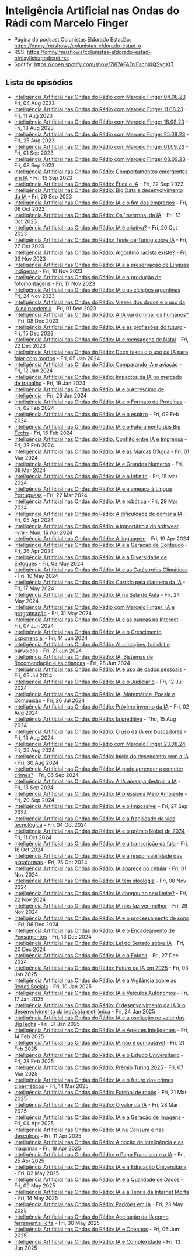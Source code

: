 # Inteligência Artificial nas Ondas do Rádi com Marcelo Finger


- Página do podcast Colunistas Eldorado Estadão: <https://omny.fm/shows/colunistas-eldorado-estad-o>
- RSS: <https://omny.fm/shows/colunistas-eldorado-estad-o/playlists/podcast.rss>
- Spotify: <https://open.spotify.com/show/7i87AFADvFacnXIQSvgXtT>


<!-- Geração do primeiro script https://www.perplexity.ai/search/como-extrai-de-um-rss-de-um-po-163edq9oQ8a.0.qn8QaYJw -->

<!-- Geração de um dos scripts https://www.perplexity.ai/search/escreva-um-shell-script-que-re-n4pKeumGQfm_CO5d0_qCIA -->


## Lista de episódios 
<!-- Lista gerada por script -->

- [Inteligência Artificial nas Ondas do Rádio com Marcelo Finger 04.08.23](https://omny.fm/shows/colunistas-eldorado-estad-o/intelig-ncia-artificial-nas-ondas-do-r-dio-com-mar) - Fri, 04 Aug 2023
- [Inteligência Artificial nas Ondas do Rádio com Marcelo Finger 11.08.23](https://omny.fm/shows/colunistas-eldorado-estad-o/intelig-ncia-artificial-nas-ondas-do-r-dio-com-m-1) - Fri, 11 Aug 2023
- [Inteligência Artificial nas Ondas do Rádio com Marcelo Finger 18.08.23](https://omny.fm/shows/colunistas-eldorado-estad-o/intelig-ncia-artificial-nas-ondas-do-r-dio-com-m-2) - Fri, 18 Aug 2023
- [Inteligência Artificial nas Ondas do Rádio com Marcelo Finger 25.08.23](https://omny.fm/shows/colunistas-eldorado-estad-o/intelig-ncia-artificial-nas-ondas-do-r-dio-com-m-3) - Fri, 25 Aug 2023
- [Inteligência Artificial nas Ondas do Rádio com Marcelo Finger 01.09.23](https://omny.fm/shows/colunistas-eldorado-estad-o/intelig-ncia-artificial-nas-ondas-do-r-dio-com-m-4) - Fri, 01 Sep 2023
- [Inteligência Artificial nas Ondas do Rádio com Marcelo Finger 08.09.23](https://omny.fm/shows/colunistas-eldorado-estad-o/intelig-ncia-artificial-nas-ondas-do-r-dio-com-m-5) - Fri, 08 Sep 2023
- [Inteligência Artificial nas Ondas do Rádio: Comportamentos emergentes em IA](https://omny.fm/shows/colunistas-eldorado-estad-o/intelig-ncia-artificial-nas-ondas-do-r-dio-com-m-6) - Fri, 15 Sep 2023
- [Inteligência Artificial nas Ondas do Rádio: Ética e IA](https://omny.fm/shows/colunistas-eldorado-estad-o/intelig-ncia-artificial-nas-ondas-do-r-dio-tica-e) - Fri, 22 Sep 2023
- [Inteligência Artificial nas Ondas do Rádio: Big Data e desenvolvimento da IA](https://omny.fm/shows/colunistas-eldorado-estad-o/intelig-ncia-artificial-nas-ondas-do-r-dio-big-dat) - Fri, 29 Sep 2023
- [Inteligência Artificial nas Ondas do Rádio: IA e o fim dos empregos](https://omny.fm/shows/colunistas-eldorado-estad-o/intelig-ncia-artificial-nas-ondas-do-r-dio-ia-e-o) - Fri, 06 Oct 2023
- [Inteligência Artificial nas Ondas do Rádio: Os 'invernos' da IA](https://omny.fm/shows/colunistas-eldorado-estad-o/intelig-ncia-artificial-nas-ondas-do-r-dio-os-inve) - Fri, 13 Oct 2023
- [Inteligência Artificial nas Ondas do Rádio: IA é criativa?](https://omny.fm/shows/colunistas-eldorado-estad-o/intelig-ncia-artificial-nas-ondas-do-r-dio-ia-cria) - Fri, 20 Oct 2023
- [Inteligência Artificial nas Ondas do Rádio: Teste de Turing sobre IA](https://omny.fm/shows/colunistas-eldorado-estad-o/intelig-ncia-artificial-nas-ondas-do-r-dio-teste-d) - Fri, 27 Oct 2023
- [Inteligência Artificial nas Ondas do Rádio: Algoritmo racista existe?](https://omny.fm/shows/colunistas-eldorado-estad-o/intelig-ncia-artificial-nas-ondas-do-r-dio-algorit) - Fri, 03 Nov 2023
- [Inteligência Artificial nas Ondas do Rádio: IA e a preservação de Línguas Indígenas](https://omny.fm/shows/colunistas-eldorado-estad-o/intelig-ncia-artificial-nas-ondas-do-r-dio-ia-e-a) - Fri, 10 Nov 2023
- [Inteligência Artificial nas Ondas do Rádio: IA e a produção de fotomontagens](https://omny.fm/shows/colunistas-eldorado-estad-o/intelig-ncia-artificial-nas-ondas-do-r-dio-ia-e-1) - Fri, 17 Nov 2023
- [Inteligência Artificial nas Ondas do Rádio: IA e as eleições argentinas](https://omny.fm/shows/colunistas-eldorado-estad-o/intelig-ncia-artificial-nas-ondas-do-r-dio-ia-e-as) - Fri, 24 Nov 2023
- [Inteligência Artificial nas Ondas do Rádio: Vieses dos dados e o uso da IA na pandemia](https://omny.fm/shows/colunistas-eldorado-estad-o/intelig-ncia-artificial-nas-ondas-do-r-dio-vieses) - Fri, 01 Dec 2023
- [Inteligência Artificial nas Ondas do Rádio: A IA vai dominar os humanos?](https://omny.fm/shows/colunistas-eldorado-estad-o/intelig-ncia-artificial-nas-ondas-do-r-dio-a-ia-va) - Fri, 08 Dec 2023
- [Inteligência Artificial nas Ondas do Rádio: IA e as profissões do futuro](https://omny.fm/shows/colunistas-eldorado-estad-o/intelig-ncia-artificial-nas-ondas-do-r-dio-ia-e-2) - Fri, 15 Dec 2023
- [Inteligência Artificial nas Ondas do Rádio: IA e mensagens de Natal](https://omny.fm/shows/colunistas-eldorado-estad-o/intelig-ncia-artificial-nas-ondas-do-r-dio-ia-e-me) - Fri, 22 Dec 2023
- [Inteligência Artificial nas Ondas do Rádio: Deep fakes e o uso da IA para falar com mortos](https://omny.fm/shows/colunistas-eldorado-estad-o/intelig-ncia-artificial-nas-ondas-do-r-dio-deep-fa) - Fri, 05 Jan 2024
- [Inteligência Artificial nas Ondas do Rádio: Comparando IA e aviação](https://omny.fm/shows/colunistas-eldorado-estad-o/intelig-ncia-artificial-nas-ondas-do-r-dio-compara) - Fri, 12 Jan 2024
- [Inteligência Artificial nas Ondas do Rádio: Impactos da IA no mercado de trabalho](https://omny.fm/shows/colunistas-eldorado-estad-o/intelig-ncia-artificial-nas-ondas-do-r-dio-impacto) - Fri, 19 Jan 2024
- [Inteligência Artificial nas Ondas do Rádio: IA e o Acréscimo de Inteligência](https://omny.fm/shows/colunistas-eldorado-estad-o/intelig-ncia-artificial-nas-ondas-do-r-dio-ia-e-3) - Fri, 26 Jan 2024
- [Inteligência Artificial nas Ondas do Rádio: IA e o Formato de Proteínas](https://omny.fm/shows/colunistas-eldorado-estad-o/intelig-ncia-artificial-nas-ondas-do-r-dio-ia-e-4) - Fri, 02 Feb 2024
- [Inteligência Artificial nas Ondas do Rádio: IA e o espirro](https://omny.fm/shows/colunistas-eldorado-estad-o/intelig-ncia-artificial-nas-ondas-do-r-dio-ia-e-5) - Fri, 09 Feb 2024
- [Inteligência Artificial nas Ondas do Rádio: IA e o Faturamento das Big Techs](https://omny.fm/shows/colunistas-eldorado-estad-o/intelig-ncia-artificial-nas-ondas-do-r-dio-ia-e-6) - Fri, 16 Feb 2024
- [Inteligência Artificial nas Ondas do Rádio: Conflito entre IA e Imprensa](https://omny.fm/shows/colunistas-eldorado-estad-o/intelig-ncia-artificial-nas-ondas-do-r-dio-conflit) - Fri, 23 Feb 2024
- [Inteligência Artificial nas Ondas do Rádio: IA e as Marcas D’Água](https://omny.fm/shows/colunistas-eldorado-estad-o/intelig-ncia-artificial-nas-ondas-do-r-dio-ia-e-7) - Fri, 01 Mar 2024
- [Inteligência Artificial nas Ondas do Rádio: IA e Grandes Números](https://omny.fm/shows/colunistas-eldorado-estad-o/intelig-ncia-artificial-nas-ondas-do-r-dio-ia-e-gr) - Fri, 08 Mar 2024
- [Inteligência Artificial nas Ondas do Rádio: IA e o Infinito](https://omny.fm/shows/colunistas-eldorado-estad-o/intelig-ncia-artificial-nas-ondas-do-r-dio-ia-e-8) - Fri, 15 Mar 2024
- [Inteligência Artificial nas Ondas do Rádio: IA e a ameaça à Língua Portuguesa](https://omny.fm/shows/colunistas-eldorado-estad-o/intelig-ncia-artificial-nas-ondas-do-r-dio-ia-e-9) - Fri, 22 Mar 2024
- [Inteligência Artificial nas Ondas do Rádio: IA e robótica](https://omny.fm/shows/colunistas-eldorado-estad-o/intelig-ncia-artificial-nas-ondas-do-r-dio-ia-e-ro) - Fri, 29 Mar 2024
- [Inteligência Artificial nas Ondas do Rádio: A dificuldade de domar a IA](https://omny.fm/shows/colunistas-eldorado-estad-o/intelig-ncia-artificial-nas-ondas-do-r-dio-a-dific) - Fri, 05 Apr 2024
- [Inteligência Artificial nas Ondas do Rádio: a importância do softwear livre](https://omny.fm/shows/colunistas-eldorado-estad-o/intelig-ncia-artificial-nas-ondas-do-r-dio-a-impor) - Mon, 15 Apr 2024
- [Inteligência Artificial nas Ondas do Rádio: A linguagem](https://omny.fm/shows/colunistas-eldorado-estad-o/intelig-ncia-artificial-nas-ondas-do-r-dio-a-lingu) - Fri, 19 Apr 2024
- [Inteligência Artificial nas Ondas do Rádio: IA e a Geração de Conteúdo](https://omny.fm/shows/colunistas-eldorado-estad-o/intelig-ncia-artificial-nas-ondas-do-r-dio-ia-e-10) - Fri, 26 Apr 2024
- [Inteligência Artificial nas Ondas do Rádio: IA e a Diversidade de Enfoques](https://omny.fm/shows/colunistas-eldorado-estad-o/intelig-ncia-artificial-nas-ondas-do-r-dio-ia-e-11) - Fri, 03 May 2024
- [Inteligência Artificial nas Ondas do Rádio: IA e as Catástrofes Climáticas](https://omny.fm/shows/colunistas-eldorado-estad-o/intelig-ncia-artificial-nas-ondas-do-r-dio-ia-e-12) - Fri, 10 May 2024
- [Inteligência Artificial nas Ondas do Rádio: Corrida pela dianteira da IA](https://omny.fm/shows/colunistas-eldorado-estad-o/intelig-ncia-artificial-nas-ondas-do-r-dio-corrida) - Fri, 17 May 2024
- [Inteligência Artificial nas Ondas do Rádio: IA na Sala de Aula](https://omny.fm/shows/colunistas-eldorado-estad-o/intelig-ncia-artificial-nas-ondas-do-r-dio-ia-na-s) - Fri, 24 May 2024
- [Inteligência Artificial nas Ondas do Rádio com Marcelo Finger: IA e programação](https://omny.fm/shows/colunistas-eldorado-estad-o/intelig-ncia-artificial-nas-ondas-do-r-dio-com-m-7) - Fri, 31 May 2024
- [Inteligência Artificial nas Ondas do Rádio: IA e as buscas na Internet](https://omny.fm/shows/colunistas-eldorado-estad-o/intelig-ncia-artificial-nas-ondas-do-r-dio-ia-e-13) - Fri, 07 Jun 2024
- [Inteligência Artificial nas Ondas do Rádio: IA e o Crescimento Exponencial](https://omny.fm/shows/colunistas-eldorado-estad-o/intelig-ncia-artificial-nas-ondas-do-r-dio-ia-e-14) - Fri, 14 Jun 2024
- [Inteligência Artificial nas Ondas do Rádio: Alucinações, bullshit e parvoíces](https://omny.fm/shows/colunistas-eldorado-estad-o/intelig-ncia-artificial-nas-ondas-do-r-dio-alucina) - Fri, 21 Jun 2024
- [Inteligência Artificial nas Ondas do Rádio: IA, Sistemas de Recomendação e as crianças](https://omny.fm/shows/colunistas-eldorado-estad-o/intelig-ncia-artificial-nas-ondas-do-r-dio-ia-sist) - Fri, 28 Jun 2024
- [Inteligência Artificial nas Ondas do Rádio: IA e uso de dados pessoais](https://omny.fm/shows/colunistas-eldorado-estad-o/intelig-ncia-artificial-nas-ondas-do-r-dio-ia-e-us) - Fri, 05 Jul 2024
- [Inteligência Artificial nas Ondas do Rádio: IA e o Judiciário](https://omny.fm/shows/colunistas-eldorado-estad-o/intelig-ncia-artificial-nas-ondas-do-r-dio-ia-e-15) - Fri, 12 Jul 2024
- [Inteligência Artificial nas Ondas do Rádio: IA, Matemática, Poesia e Compaixão](https://omny.fm/shows/colunistas-eldorado-estad-o/intelig-ncia-artificial-nas-ondas-do-r-dio-ia-mate) - Fri, 26 Jul 2024
- [Inteligência Artificial nas Ondas do Rádio: Próximo inverno da IA](https://omny.fm/shows/colunistas-eldorado-estad-o/intelig-ncia-artificial-nas-ondas-do-r-dio-pr-ximo) - Fri, 02 Aug 2024
- [Inteligência Artificial nas Ondas do Rádio: Ia preditiva](https://omny.fm/shows/colunistas-eldorado-estad-o/intelig-ncia-artificial-nas-ondas-do-r-dio-ia-pred) - Thu, 15 Aug 2024
- [Inteligência Artificial nas Ondas do Rádio: O uso da IA em buscadores](https://omny.fm/shows/colunistas-eldorado-estad-o/intelig-ncia-artificial-nas-ondas-do-r-dio-o-uso-d) - Fri, 16 Aug 2024
- [Inteligência Artificial nas Ondas do Rádio com Marcelo Finger 23.08.24](https://omny.fm/shows/colunistas-eldorado-estad-o/intelig-ncia-artificial-nas-ondas-do-r-dio-com-m-8) - Fri, 23 Aug 2024
- [Inteligência Artificial nas Ondas do Rádio: Início do desencanto com a IA](https://omny.fm/shows/colunistas-eldorado-estad-o/intelig-ncia-artificial-nas-ondas-do-r-dio-in-cio) - Fri, 30 Aug 2024
- [Inteligência Artificial nas Ondas do Rádio: IA pode aprender a cometer crimes?](https://omny.fm/shows/colunistas-eldorado-estad-o/intelig-ncia-artificial-nas-ondas-do-r-dio-ia-pode) - Fri, 06 Sep 2024
- [Inteligência Artificial nas Ondas do Rádio: A IA ameaça destruir a IA](https://omny.fm/shows/colunistas-eldorado-estad-o/intelig-ncia-artificial-nas-ondas-do-r-dio-a-ia-am) - Fri, 13 Sep 2024
- [Inteligência Artificial nas Ondas do Rádio: IA pressiona Meio Ambiente](https://omny.fm/shows/colunistas-eldorado-estad-o/intelig-ncia-artificial-nas-ondas-do-r-dio-ia-pres) - Fri, 20 Sep 2024
- [Inteligência Artificial nas Ondas do Rádio: IA e o Impossível](https://omny.fm/shows/colunistas-eldorado-estad-o/intelig-ncia-artificial-nas-ondas-do-r-dio-ia-e-16) - Fri, 27 Sep 2024
- [Inteligência Artificial nas Ondas do Rádio: IA e a fragilidade da vida tecnológica](https://omny.fm/shows/colunistas-eldorado-estad-o/intelig-ncia-artificial-nas-ondas-do-r-dio-ia-e-17) - Fri, 04 Oct 2024
- [Inteligência Artificial nas Ondas do Rádio: IA e o prêmio Nobel de 2024](https://omny.fm/shows/colunistas-eldorado-estad-o/intelig-ncia-artificial-nas-ondas-do-r-dio-ia-e-18) - Fri, 11 Oct 2024
- [Inteligência Artificial nas Ondas do Rádio: IA e a transcrição da fala](https://omny.fm/shows/colunistas-eldorado-estad-o/intelig-ncia-artificial-nas-ondas-do-r-dio-ia-e-19) - Fri, 18 Oct 2024
- [Inteligência Artificial nas Ondas do Rádio: IA e a responsabilidade das plataformas](https://omny.fm/shows/colunistas-eldorado-estad-o/intelig-ncia-artificial-nas-ondas-do-r-dio-ia-e-20) - Fri, 25 Oct 2024
- [Inteligência Artificial nas Ondas do Rádio: IA aparece no celular](https://omny.fm/shows/colunistas-eldorado-estad-o/intelig-ncia-artificial-nas-ondas-do-r-dio-ia-apar) - Fri, 01 Nov 2024
- [Inteligência Artificial nas Ondas do Rádio: IA tem ideologia](https://omny.fm/shows/colunistas-eldorado-estad-o/intelig-ncia-artificial-nas-ondas-do-r-dio-ia-tem) - Fri, 08 Nov 2024
- [Inteligência Artificial nas Ondas do Rádio: IA chegou ao seu limite?](https://omny.fm/shows/colunistas-eldorado-estad-o/intelig-ncia-artificial-nas-ondas-do-r-dio-ia-cheg) - Fri, 22 Nov 2024
- [Inteligência Artificial nas Ondas do Rádio: IA nos faz ver melhor](https://omny.fm/shows/colunistas-eldorado-estad-o/intelig-ncia-artificial-nas-ondas-do-r-dio-ia-nos) - Fri, 29 Nov 2024
- [Inteligência Artificial nas Ondas do Rádio: IA e o processamento de sons](https://omny.fm/shows/colunistas-eldorado-estad-o/intelig-ncia-artificial-nas-ondas-do-r-dio-ia-e-21) - Fri, 06 Dec 2024
- [Inteligência Artificial nas Ondas do Rádio: IA e o Encadeamento de Pensamentos](https://omny.fm/shows/colunistas-eldorado-estad-o/intelig-ncia-artificial-nas-ondas-do-r-dio-ia-e-22) - Fri, 13 Dec 2024
- [Inteligência Artificial nas Ondas do Rádio: Lei do Senado sobre IA](https://omny.fm/shows/colunistas-eldorado-estad-o/intelig-ncia-artificial-nas-ondas-do-r-dio-lei-do) - Fri, 20 Dec 2024
- [Inteligência Artificial nas Ondas do Rádio: IA e a Fofoca](https://omny.fm/shows/colunistas-eldorado-estad-o/intelig-ncia-artificial-nas-ondas-do-r-dio-ia-e-23) - Fri, 27 Dec 2024
- [Inteligência Artificial nas Ondas do Rádio: Futuro da IA em 2025](https://omny.fm/shows/colunistas-eldorado-estad-o/intelig-ncia-artificial-nas-ondas-do-r-dio-futuro) - Fri, 03 Jan 2025
- [Inteligência Artificial nas Ondas do Rádio: IA e a Vigilância sobre as Redes Sociais](https://omny.fm/shows/colunistas-eldorado-estad-o/intelig-ncia-artificial-nas-ondas-do-r-dio-ia-e-24) - Fri, 10 Jan 2025
- [Inteligência Artificial nas Ondas do Rádio: IA e Veículos Autônomos](https://omny.fm/shows/colunistas-eldorado-estad-o/intelig-ncia-artificial-nas-ondas-do-r-dio) - Fri, 17 Jan 2025
- [Inteligência Artificial nas Ondas do Rádio: O desenvolvimento da IA X o desenvolvimento da indústria eletrônica](https://omny.fm/shows/colunistas-eldorado-estad-o/intelig-ncia-artificial-nas-ondas-do-r-dio-o-desen) - Fri, 24 Jan 2025
- [Inteligência Artificial nas Ondas do Rádio: IA e a oscilação no valor das BigTechs](https://omny.fm/shows/colunistas-eldorado-estad-o/intelig-ncia-artificial-nas-ondas-do-r-dio-ia-e-25) - Fri, 31 Jan 2025
- [Inteligência Artificial nas Ondas do Rádio: IA e Agentes Inteligentes](https://omny.fm/shows/colunistas-eldorado-estad-o/intelig-ncia-artificial-nas-ondas-do-r-dio-ia-e-ag) - Fri, 14 Feb 2025
- [Inteligência Artificial nas Ondas do Rádio: IA não é computável](https://omny.fm/shows/colunistas-eldorado-estad-o/intelig-ncia-artificial-nas-ondas-do-r-dio-ia-n-o) - Fri, 21 Feb 2025
- [Inteligência Artificial nas Ondas do Rádio: IA e o Estudo Universitário](https://omny.fm/shows/colunistas-eldorado-estad-o/intelig-ncia-artificial-nas-ondas-do-r-dio-ia-e-26) - Fri, 28 Feb 2025
- [Inteligência Artificial nas Ondas do Rádio: Prêmio Turing 2025](https://omny.fm/shows/colunistas-eldorado-estad-o/intelig-ncia-artificial-nas-ondas-do-r-dio-pr-mio) - Fri, 07 Mar 2025
- [Inteligência Artificial nas Ondas do Rádio: IA e o futuro dos crimes cibernéticos](https://omny.fm/shows/colunistas-eldorado-estad-o/intelig-ncia-artificial-nas-ondas-do-r-dio-ia-e-27) - Fri, 14 Mar 2025
- [Inteligência Artificial nas Ondas do Rádio: Futebol de robôs](https://omny.fm/shows/colunistas-eldorado-estad-o/intelig-ncia-artificial-nas-ondas-do-r-dio-futebol) - Fri, 21 Mar 2025
- [Inteligência Artificial nas Ondas do Rádio: O valor da IA](https://omny.fm/shows/colunistas-eldorado-estad-o/intelig-ncia-artificial-nas-ondas-do-r-dio-o-valor) - Fri, 28 Mar 2025
- [Inteligência Artificial nas Ondas do Rádio: IA e a Geração de Imagens](https://omny.fm/shows/colunistas-eldorado-estad-o/intelig-ncia-artificial-nas-ondas-do-r-dio-ia-e-a-gera-o-de-imagens) - Fri, 04 Apr 2025
- [Inteligência Artificial nas Ondas do Rádio: IA na Censura e nas desculpas](https://omny.fm/shows/colunistas-eldorado-estad-o/intelig-ncia-artificial-nas-ondas-do-r-dio-ia-na-censura-e-nas-desculpas) - Fri, 11 Apr 2025
- [Inteligência Artificial nas Ondas do Rádio: A noção de inteligência e as máquinas](https://omny.fm/shows/colunistas-eldorado-estad-o/intelig-ncia-artificial-nas-ondas-do-r-dio-a-no-o-de-intelig-ncia-e-as-m-quinas) - Fri, 18 Apr 2025
- [Inteligência Artificial nas Ondas do Rádio: o Papa Francisco e a IA](https://omny.fm/shows/colunistas-eldorado-estad-o/intelig-ncia-artificial-nas-ondas-do-r-dio-o-papa-francisco-e-a-ia) - Fri, 25 Apr 2025
- [Inteligência Artificial nas Ondas do Rádio: IA e a Educação Universitária](https://omny.fm/shows/colunistas-eldorado-estad-o/intelig-ncia-artificial-nas-ondas-do-r-dio-ia-e-a-educa-o-universit-ria) - Fri, 02 May 2025
- [Inteligência Artificial nas Ondas do Rádio: IA e a Qualidade de Dados](https://omny.fm/shows/colunistas-eldorado-estad-o/intelig-ncia-artificial-nas-ondas-do-r-dio-ia-e-a-qualidade-de-dados) - Fri, 09 May 2025
- [Inteligência Artificial nas Ondas do Rádio: IA e a Teoria da Internet Morta](https://omny.fm/shows/colunistas-eldorado-estad-o/intelig-ncia-artificial-nas-ondas-do-r-dio-ia-e-a-teoria-da-internet-morta) - Fri, 16 May 2025
- [Inteligência Artificial nas Ondas do Rádio: Padrões em IA](https://omny.fm/shows/colunistas-eldorado-estad-o/intelig-ncia-artificial-nas-ondas-do-r-dio-padr-es-em-ia) - Fri, 23 May 2025
- [Inteligência Artificial nas Ondas do Rádio: Aceitação da IA como ferramenta lícita](https://omny.fm/shows/colunistas-eldorado-estad-o/intelig-ncia-artificial-nas-ondas-do-r-dio-aceita-o-da-ia-como-ferramenta-l-cita) - Fri, 30 May 2025
- [Inteligência Artificial nas Ondas do Rádio: IA e Oceanos](https://omny.fm/shows/colunistas-eldorado-estad-o/intelig-ncia-artificial-nas-ondas-do-r-dio-ia-e-oceanos) - Fri, 06 Jun 2025
- [Inteligência Artificial nas Ondas do Rádio: IA e Complexidade](https://omny.fm/shows/colunistas-eldorado-estad-o/intelig-ncia-artificial-nas-ondas-do-r-dio-ia-e-complexidade) - Fri, 13 Jun 2025
